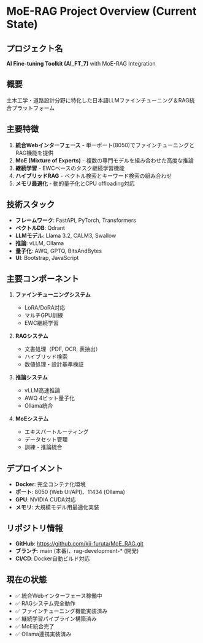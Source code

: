 # MoE-RAG Project Overview (Current State)

## プロジェクト名
**AI Fine-tuning Toolkit (AI_FT_7)** with MoE-RAG Integration

## 概要
土木工学・道路設計分野に特化した日本語LLMファインチューニング＆RAG統合プラットフォーム

## 主要特徴
1. **統合Webインターフェース** - 単一ポート(8050)でファインチューニングとRAG機能を提供
2. **MoE (Mixture of Experts)** - 複数の専門モデルを組み合わせた高度な推論
3. **継続学習** - EWCベースのタスク継続学習機能
4. **ハイブリッドRAG** - ベクトル検索とキーワード検索の組み合わせ
5. **メモリ最適化** - 動的量子化とCPU offloading対応

## 技術スタック
- **フレームワーク**: FastAPI, PyTorch, Transformers
- **ベクトルDB**: Qdrant
- **LLMモデル**: Llama 3.2, CALM3, Swallow
- **推論**: vLLM, Ollama
- **量子化**: AWQ, GPTQ, BitsAndBytes
- **UI**: Bootstrap, JavaScript

## 主要コンポーネント
1. **ファインチューニングシステム**
   - LoRA/DoRA対応
   - マルチGPU訓練
   - EWC継続学習

2. **RAGシステム**
   - 文書処理（PDF, OCR, 表抽出）
   - ハイブリッド検索
   - 数値処理・設計基準検証

3. **推論システム**
   - vLLM高速推論
   - AWQ 4ビット量子化
   - Ollama統合

4. **MoEシステム**
   - エキスパートルーティング
   - データセット管理
   - 訓練・推論統合

## デプロイメント
- **Docker**: 完全コンテナ化環境
- **ポート**: 8050 (Web UI/API)、11434 (Ollama)
- **GPU**: NVIDIA CUDA対応
- **メモリ**: 大規模モデル用最適化実装

## リポジトリ情報
- **GitHub**: https://github.com/kji-furuta/MoE_RAG.git
- **ブランチ**: main (本番)、rag-development-* (開発)
- **CI/CD**: Docker自動ビルド対応

## 現在の状態
- ✅ 統合Webインターフェース稼働中
- ✅ RAGシステム完全動作
- ✅ ファインチューニング機能実装済み
- ✅ 継続学習パイプライン構築済み
- ✅ MoE統合完了
- ✅ Ollama連携実装済み